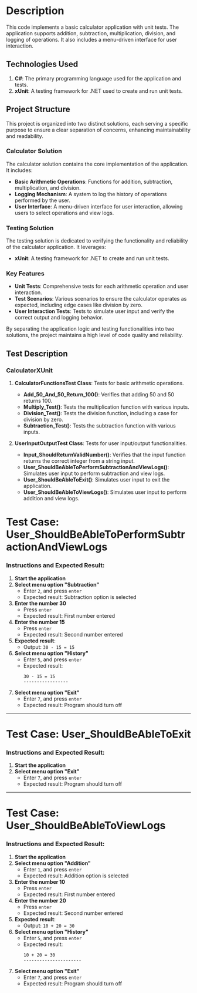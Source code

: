 # Description

This code implements a basic calculator application with unit tests. The application supports addition, subtraction, multiplication, division, and logging of operations. It also includes a menu-driven interface for user interaction.

## Technologies Used

1. **C#**: The primary programming language used for the application and tests.
2. **xUnit**: A testing framework for .NET used to create and run unit tests.


## Project Structure

This project is organized into two distinct solutions, each serving a specific purpose to ensure a clear separation of concerns, enhancing maintainability and readability.

### Calculator Solution

The calculator solution contains the core implementation of the application. It includes:
- **Basic Arithmetic Operations**: Functions for addition, subtraction, multiplication, and division.
- **Logging Mechanism**: A system to log the history of operations performed by the user.
- **User Interface**: A menu-driven interface for user interaction, allowing users to select operations and view logs.

### Testing Solution

The testing solution is dedicated to verifying the functionality and reliability of the calculator application. It leverages:
- **xUnit**: A testing framework for .NET to create and run unit tests.

### Key Features

- **Unit Tests**: Comprehensive tests for each arithmetic operation and user interaction.
- **Test Scenarios**: Various scenarios to ensure the calculator operates as expected, including edge cases like division by zero.
- **User Interaction Tests**: Tests to simulate user input and verify the correct output and logging behavior.

By separating the application logic and testing functionalities into two solutions, the project maintains a high level of code quality and reliability.

## Test Description

### CalculatorXUnit

1. **CalculatorFunctionsTest Class**: Tests for basic arithmetic operations.
    - **Add_50_And_50_Return_100()**: Verifies that adding 50 and 50 returns 100.
    - **Multiply_Test()**: Tests the multiplication function with various inputs.
    - **Division_Test()**: Tests the division function, including a case for division by zero.
    - **Subtraction_Test()**: Tests the subtraction function with various inputs.

2. **UserInputOutputTest Class**: Tests for user input/output functionalities.
    - **Input_ShouldReturnValidNumber()**: Verifies that the input function returns the correct integer from a string input.
    - **User_ShouldBeAbleToPerformSubtractionAndViewLogs()**: Simulates user input to perform subtraction and view logs.
    - **User_ShouldBeAbleToExit()**: Simulates user input to exit the application.
    - **User_ShouldBeAbleToViewLogs()**: Simulates user input to perform addition and view logs.

# Test Case: User_ShouldBeAbleToPerformSubtractionAndViewLogs

### Instructions and Expected Result:

1. **Start the application**
2. **Select menu option "Subtraction"**
   - Enter `2`, and press `enter`
   - Expected result: Subtraction option is selected
3. **Enter the number 30**
   - Press `enter`
   - Expected result: First number entered
4. **Enter the number 15**
   - Press `enter`
   - Expected result: Second number entered
5. **Expected result**: 
   - Output: `30 - 15 = 15`
6. **Select menu option "History"**
   - Enter `5`, and press `enter`
   - Expected result: 
     ```
     30 - 15 = 15
     -----------------
     ```
7. **Select menu option "Exit"**
   - Enter `7`, and press `enter`
   - Expected result: Program should turn off

---

# Test Case: User_ShouldBeAbleToExit

### Instructions and Expected Result:

1. **Start the application**
2. **Select menu option "Exit"**
   - Enter `7`, and press `enter`
   - Expected result: Program should turn off

---

# Test Case: User_ShouldBeAbleToViewLogs

### Instructions and Expected Result:

1. **Start the application**
2. **Select menu option "Addition"**
   - Enter `1`, and press `enter`
   - Expected result: Addition option is selected
3. **Enter the number 10**
   - Press `enter`
   - Expected result: First number entered
4. **Enter the number 20**
   - Press `enter`
   - Expected result: Second number entered
5. **Expected result**: 
   - Output: `10 + 20 = 30`
6. **Select menu option "History"**
   - Enter `5`, and press `enter`
   - Expected result: 
     ```
     10 + 20 = 30
     ----------------------
     ```
7. **Select menu option "Exit"**
   - Enter `7`, and press `enter`
   - Expected result: Program should turn off

